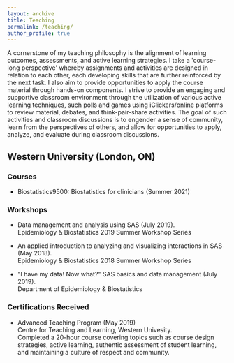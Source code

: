 ```yaml
---
layout: archive
title: Teaching
permalink: /teaching/
author_profile: true
---
```


A cornerstone of my teaching philosophy is the alignment of learning outcomes, assessments, and active learning strategies. I take a 'course-long perspective' whereby assignments and activities are designed in relation to each other, each developing skills that are further reinforced by the next task. I also aim to provide opportunities to apply the course material through hands-on components. I strive to provide an engaging and supportive classroom environment through the utilization of various active learning techniques, such polls and games using iClickers/online platforms to review material, debates, and think-pair-share activities. The goal of such activities and classroom discussions is to engender a sense of community, learn from the perspectives of others, and allow for opportunities to apply, analyze, and evaluate during classroom discussions.  


## Western University (London, ON)

### Courses
* Biostatistics9500: Biostatistics for clinicians (Summer 2021) <br>    

### Workshops
* Data management and analysis using SAS (July 2019). <br> 
  Epidemiology & Biostatistics 2019 Summer Workshop Series
  
* An applied introduction to analyzing and visualizing interactions in SAS (May 2018). <br> 
  Epidemiology & Biostatistics 2018 Summer Workshop Series
  
* "I have my data! Now what?" SAS basics and data management (July 2019). <br> 
  Department of Epidemiology & Biostatistics <br>
  
### Certifications Received
* Advanced Teaching Program (May 2019) <br> 
  Centre for Teaching and Learning, Western Univesity. <br> 
  Completed a 20-hour course covering topics such as course design strategies, active learning, authentic assessment of student learning, and maintaining a culture of respect and community. 
